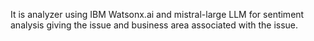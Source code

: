 It is analyzer using IBM Watsonx.ai and mistral-large LLM for sentiment analysis giving the issue and business area associated with the issue.
